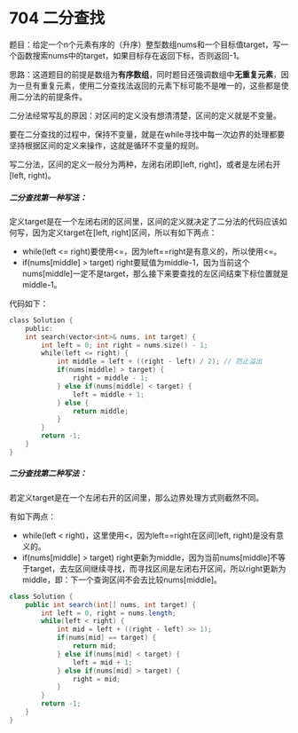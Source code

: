# 704 二分查找

题目：给定一个n个元素有序的（升序）整型数组nums和一个目标值target，写一个函数搜索nums中的target，如果目标存在返回下标，否则返回-1。



思路：这道题目的前提是数组为**有序数组**，同时题目还强调数组中**无重复元素**，因为一旦有重复元素，使用二分查找法返回的元素下标可能不是唯一的，这些都是使用二分法的前提条件。



二分法经常写乱的原因：对区间的定义没有想清清楚，区间的定义就是不变量。

要在二分查找的过程中，保持不变量，就是在while寻找中每一次边界的处理都要坚持根据区间的定义来操作，这就是循环不变量的规则。



写二分法，区间的定义一般分为两种，左闭右闭即[left, right]，或者是左闭右开[left, right)。



##### 二分查找第一种写法：

定义target是在一个左闭右闭的区间里，区间的定义就决定了二分法的代码应该如何写，因为定义target在[left, right]区间，所以有如下两点：

- while(left <= right)要使用<=，因为left==right是有意义的，所以使用<=。
- if(nums[middle] > target) right要赋值为middle-1，因为当前这个nums[middle]一定不是target，那么接下来要查找的左区间结束下标位置就是middle-1。

代码如下：

```go
class Solution {
    public:
    int search(vector<int>& nums, int target) {
        int left = 0; int right = nums.size() - 1;
        while(left <= right) {
            int middle = left + ((right - left) / 2); // 防止溢出
            if(nums[middle] > target) {
                right = middle - 1;
            } else if(nums[middle] < target) {
                left = middle + 1;
            } else {
                return middle;
            }
        }
        return -1;
    }
}
```

##### 二分查找第二种写法：

若定义target是在一个左闭右开的区间里，那么边界处理方式则截然不同。

有如下两点：

- while(left < right)，这里使用<，因为left==right在区间[left, right)是没有意义的。
- if(nums[middle] > target) right更新为middle，因为当前nums[middle]不等于target，去左区间继续寻找，而寻找区间是左闭右开区间，所以right更新为middle，即：下一个查询区间不会去比较nums[middle]。

```java
class Solution {
    public int search(int[] nums, int target) {
        int left = 0, right = nums.length;
        while(left < right) {
            int mid = left + ((right - left) >> 1);
            if(nums[mid] == target) {
                return mid;
            } else if(nums[mid] < target) {
                left = mid + 1;
            } else if(nums[mid] > target) {
                right = mid;
            }
        }
        return -1;
    }
}
```

























